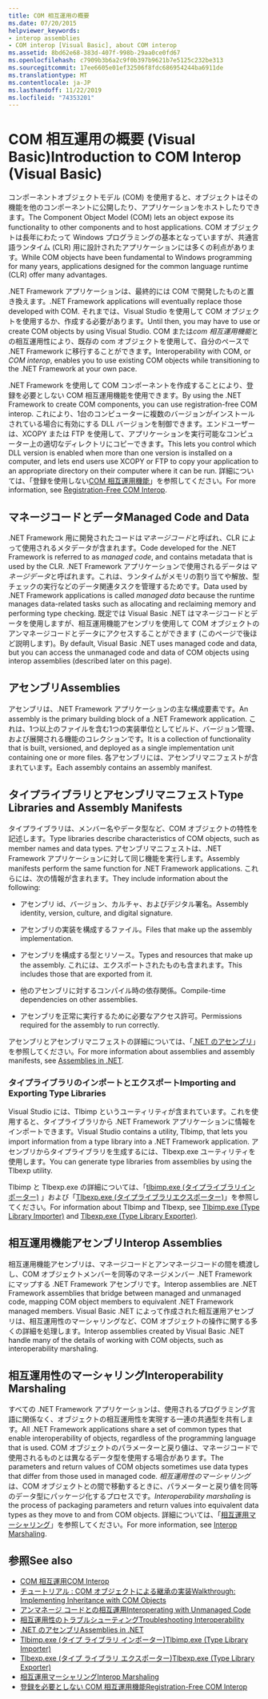 ```yaml
---
title: COM 相互運用の概要
ms.date: 07/20/2015
helpviewer_keywords:
- interop assemblies
- COM interop [Visual Basic], about COM interop
ms.assetid: 8bd62e68-383d-407f-998b-29aa0ce0fd67
ms.openlocfilehash: c7909b3b6a2c9f0b397b9621b7e5125c232be313
ms.sourcegitcommit: 17ee6605e01ef32506f8fdc686954244ba6911de
ms.translationtype: MT
ms.contentlocale: ja-JP
ms.lasthandoff: 11/22/2019
ms.locfileid: "74353201"
---
```

# <a name="introduction-to-com-interop-visual-basic"></a><span data-ttu-id="c40f4-102">COM 相互運用の概要 (Visual Basic)</span><span class="sxs-lookup"><span data-stu-id="c40f4-102">Introduction to COM Interop (Visual Basic)</span></span>
<span data-ttu-id="c40f4-103">コンポーネントオブジェクトモデル (COM) を使用すると、オブジェクトはその機能を他のコンポーネントに公開したり、アプリケーションをホストしたりできます。</span><span class="sxs-lookup"><span data-stu-id="c40f4-103">The Component Object Model (COM) lets an object expose its functionality to other components and to host applications.</span></span> <span data-ttu-id="c40f4-104">COM オブジェクトは長年にわたって Windows プログラミングの基本となっていますが、共通言語ランタイム (CLR) 用に設計されたアプリケーションには多くの利点があります。</span><span class="sxs-lookup"><span data-stu-id="c40f4-104">While COM objects have been fundamental to Windows programming for many years, applications designed for the common language runtime (CLR) offer many advantages.</span></span>  
  
 <span data-ttu-id="c40f4-105">.NET Framework アプリケーションは、最終的には COM で開発したものと置き換えます。</span><span class="sxs-lookup"><span data-stu-id="c40f4-105">.NET Framework applications will eventually replace those developed with COM.</span></span> <span data-ttu-id="c40f4-106">それまでは、Visual Studio を使用して COM オブジェクトを使用するか、作成する必要があります。</span><span class="sxs-lookup"><span data-stu-id="c40f4-106">Until then, you may have to use or create COM objects by using Visual Studio.</span></span> <span data-ttu-id="c40f4-107">COM または*com 相互運用機能*との相互運用性により、既存の com オブジェクトを使用して、自分のペースで .NET Framework に移行することができます。</span><span class="sxs-lookup"><span data-stu-id="c40f4-107">Interoperability with COM, or *COM interop*, enables you to use existing COM objects while transitioning to the .NET Framework at your own pace.</span></span>  
  
 <span data-ttu-id="c40f4-108">.NET Framework を使用して COM コンポーネントを作成することにより、登録を必要としない COM 相互運用機能を使用できます。</span><span class="sxs-lookup"><span data-stu-id="c40f4-108">By using the .NET Framework to create COM components, you can use registration-free COM interop.</span></span> <span data-ttu-id="c40f4-109">これにより、1台のコンピューターに複数のバージョンがインストールされている場合に有効にする DLL バージョンを制御できます。エンドユーザーは、XCOPY または FTP を使用して、アプリケーションを実行可能なコンピューター上の適切なディレクトリにコピーできます。</span><span class="sxs-lookup"><span data-stu-id="c40f4-109">This lets you control which DLL version is enabled when more than one version is installed on a computer, and lets end users use XCOPY or FTP to copy your application to an appropriate directory on their computer where it can be run.</span></span> <span data-ttu-id="c40f4-110">詳細については、「登録を使用しない[COM 相互運用機能](../../../framework/interop/registration-free-com-interop.md)」を参照してください。</span><span class="sxs-lookup"><span data-stu-id="c40f4-110">For more information, see [Registration-Free COM Interop](../../../framework/interop/registration-free-com-interop.md).</span></span>  
  
## <a name="managed-code-and-data"></a><span data-ttu-id="c40f4-111">マネージコードとデータ</span><span class="sxs-lookup"><span data-stu-id="c40f4-111">Managed Code and Data</span></span>  
 <span data-ttu-id="c40f4-112">.NET Framework 用に開発されたコードは*マネージコード*と呼ばれ、CLR によって使用されるメタデータが含まれます。</span><span class="sxs-lookup"><span data-stu-id="c40f4-112">Code developed for the .NET Framework is referred to as *managed code*, and contains metadata that is used by the CLR.</span></span> <span data-ttu-id="c40f4-113">.NET Framework アプリケーションで使用されるデータは*マネージデータ*と呼ばれます。これは、ランタイムがメモリの割り当てや解放、型チェックの実行などのデータ関連タスクを管理するためです。</span><span class="sxs-lookup"><span data-stu-id="c40f4-113">Data used by .NET Framework applications is called *managed data* because the runtime manages data-related tasks such as allocating and reclaiming memory and performing type checking.</span></span> <span data-ttu-id="c40f4-114">既定では Visual Basic .NET はマネージコードとデータを使用しますが、相互運用機能アセンブリを使用して COM オブジェクトのアンマネージコードとデータにアクセスすることができます (このページで後ほど説明します)。</span><span class="sxs-lookup"><span data-stu-id="c40f4-114">By default, Visual Basic .NET uses managed code and data, but you can access the unmanaged code and data of COM objects using interop assemblies (described later on this page).</span></span>  
  
## <a name="assemblies"></a><span data-ttu-id="c40f4-115">アセンブリ</span><span class="sxs-lookup"><span data-stu-id="c40f4-115">Assemblies</span></span>  
 <span data-ttu-id="c40f4-116">アセンブリは、.NET Framework アプリケーションの主な構成要素です。</span><span class="sxs-lookup"><span data-stu-id="c40f4-116">An assembly is the primary building block of a .NET Framework application.</span></span> <span data-ttu-id="c40f4-117">これは、1つ以上のファイルを含む1つの実装単位としてビルド、バージョン管理、および展開される機能のコレクションです。</span><span class="sxs-lookup"><span data-stu-id="c40f4-117">It is a collection of functionality that is built, versioned, and deployed as a single implementation unit containing one or more files.</span></span> <span data-ttu-id="c40f4-118">各アセンブリには、アセンブリマニフェストが含まれています。</span><span class="sxs-lookup"><span data-stu-id="c40f4-118">Each assembly contains an assembly manifest.</span></span>  
  
## <a name="type-libraries-and-assembly-manifests"></a><span data-ttu-id="c40f4-119">タイプライブラリとアセンブリマニフェスト</span><span class="sxs-lookup"><span data-stu-id="c40f4-119">Type Libraries and Assembly Manifests</span></span>  
 <span data-ttu-id="c40f4-120">タイプライブラリは、メンバー名やデータ型など、COM オブジェクトの特性を記述します。</span><span class="sxs-lookup"><span data-stu-id="c40f4-120">Type libraries describe characteristics of COM objects, such as member names and data types.</span></span> <span data-ttu-id="c40f4-121">アセンブリマニフェストは、.NET Framework アプリケーションに対して同じ機能を実行します。</span><span class="sxs-lookup"><span data-stu-id="c40f4-121">Assembly manifests perform the same function for .NET Framework applications.</span></span> <span data-ttu-id="c40f4-122">これらには、次の情報が含まれます。</span><span class="sxs-lookup"><span data-stu-id="c40f4-122">They include information about the following:</span></span>  
  
- <span data-ttu-id="c40f4-123">アセンブリ id、バージョン、カルチャ、およびデジタル署名。</span><span class="sxs-lookup"><span data-stu-id="c40f4-123">Assembly identity, version, culture, and digital signature.</span></span>  
  
- <span data-ttu-id="c40f4-124">アセンブリの実装を構成するファイル。</span><span class="sxs-lookup"><span data-stu-id="c40f4-124">Files that make up the assembly implementation.</span></span>  
  
- <span data-ttu-id="c40f4-125">アセンブリを構成する型とリソース。</span><span class="sxs-lookup"><span data-stu-id="c40f4-125">Types and resources that make up the assembly.</span></span> <span data-ttu-id="c40f4-126">これには、エクスポートされたものも含まれます。</span><span class="sxs-lookup"><span data-stu-id="c40f4-126">This includes those that are exported from it.</span></span>  
  
- <span data-ttu-id="c40f4-127">他のアセンブリに対するコンパイル時の依存関係。</span><span class="sxs-lookup"><span data-stu-id="c40f4-127">Compile-time dependencies on other assemblies.</span></span>  
  
- <span data-ttu-id="c40f4-128">アセンブリを正常に実行するために必要なアクセス許可。</span><span class="sxs-lookup"><span data-stu-id="c40f4-128">Permissions required for the assembly to run correctly.</span></span>  
  
 <span data-ttu-id="c40f4-129">アセンブリとアセンブリマニフェストの詳細については、「[.NET のアセンブリ](../../../standard/assembly/index.md)」を参照してください。</span><span class="sxs-lookup"><span data-stu-id="c40f4-129">For more information about assemblies and assembly manifests, see [Assemblies in .NET](../../../standard/assembly/index.md).</span></span>  
  
### <a name="importing-and-exporting-type-libraries"></a><span data-ttu-id="c40f4-130">タイプライブラリのインポートとエクスポート</span><span class="sxs-lookup"><span data-stu-id="c40f4-130">Importing and Exporting Type Libraries</span></span>  
 <span data-ttu-id="c40f4-131">Visual Studio には、Tlbimp というユーティリティが含まれています。これを使用すると、タイプライブラリから .NET Framework アプリケーションに情報をインポートできます。</span><span class="sxs-lookup"><span data-stu-id="c40f4-131">Visual Studio contains a utility, Tlbimp, that lets you import information from a type library into a .NET Framework application.</span></span> <span data-ttu-id="c40f4-132">アセンブリからタイプライブラリを生成するには、Tlbexp.exe ユーティリティを使用します。</span><span class="sxs-lookup"><span data-stu-id="c40f4-132">You can generate type libraries from assemblies by using the Tlbexp utility.</span></span>  
  
 <span data-ttu-id="c40f4-133">Tlbimp と Tlbexp.exe の詳細については、「[tlbimp.exe (タイプライブラリインポーター)](../../../framework/tools/tlbimp-exe-type-library-importer.md) 」および「[Tlbexp.exe (タイプライブラリエクスポーター)](../../../framework/tools/tlbexp-exe-type-library-exporter.md)」を参照してください。</span><span class="sxs-lookup"><span data-stu-id="c40f4-133">For information about Tlbimp and Tlbexp, see [Tlbimp.exe (Type Library Importer)](../../../framework/tools/tlbimp-exe-type-library-importer.md) and [Tlbexp.exe (Type Library Exporter)](../../../framework/tools/tlbexp-exe-type-library-exporter.md).</span></span>  
  
## <a name="interop-assemblies"></a><span data-ttu-id="c40f4-134">相互運用機能アセンブリ</span><span class="sxs-lookup"><span data-stu-id="c40f4-134">Interop Assemblies</span></span>  
 <span data-ttu-id="c40f4-135">相互運用機能アセンブリは、マネージコードとアンマネージコードの間を橋渡しし、COM オブジェクトメンバーを同等のマネージメンバー .NET Framework にマップする .NET Framework アセンブリです。</span><span class="sxs-lookup"><span data-stu-id="c40f4-135">Interop assemblies are .NET Framework assemblies that bridge between managed and unmanaged code, mapping COM object members to equivalent .NET Framework managed members.</span></span> <span data-ttu-id="c40f4-136">Visual Basic .NET によって作成された相互運用アセンブリは、相互運用性のマーシャリングなど、COM オブジェクトの操作に関する多くの詳細を処理します。</span><span class="sxs-lookup"><span data-stu-id="c40f4-136">Interop assemblies created by Visual Basic .NET handle many of the details of working with COM objects, such as interoperability marshaling.</span></span>  
  
## <a name="interoperability-marshaling"></a><span data-ttu-id="c40f4-137">相互運用性のマーシャリング</span><span class="sxs-lookup"><span data-stu-id="c40f4-137">Interoperability Marshaling</span></span>  
 <span data-ttu-id="c40f4-138">すべての .NET Framework アプリケーションは、使用されるプログラミング言語に関係なく、オブジェクトの相互運用性を実現する一連の共通型を共有します。</span><span class="sxs-lookup"><span data-stu-id="c40f4-138">All .NET Framework applications share a set of common types that enable interoperability of objects, regardless of the programming language that is used.</span></span> <span data-ttu-id="c40f4-139">COM オブジェクトのパラメーターと戻り値は、マネージコードで使用されるものとは異なるデータ型を使用する場合があります。</span><span class="sxs-lookup"><span data-stu-id="c40f4-139">The parameters and return values of COM objects sometimes use data types that differ from those used in managed code.</span></span> <span data-ttu-id="c40f4-140">*相互運用性のマーシャリング*は、COM オブジェクトとの間で移動するときに、パラメーターと戻り値を同等のデータ型にパッケージ化するプロセスです。</span><span class="sxs-lookup"><span data-stu-id="c40f4-140">*Interoperability marshaling* is the process of packaging parameters and return values into equivalent data types as they move to and from COM objects.</span></span> <span data-ttu-id="c40f4-141">詳細については、「[相互運用マーシャリング](../../../framework/interop/interop-marshaling.md)」を参照してください。</span><span class="sxs-lookup"><span data-stu-id="c40f4-141">For more information, see [Interop Marshaling](../../../framework/interop/interop-marshaling.md).</span></span>  
  
## <a name="see-also"></a><span data-ttu-id="c40f4-142">参照</span><span class="sxs-lookup"><span data-stu-id="c40f4-142">See also</span></span>

- [<span data-ttu-id="c40f4-143">COM 相互運用</span><span class="sxs-lookup"><span data-stu-id="c40f4-143">COM Interop</span></span>](../../../visual-basic/programming-guide/com-interop/index.md)
- [<span data-ttu-id="c40f4-144">チュートリアル : COM オブジェクトによる継承の実装</span><span class="sxs-lookup"><span data-stu-id="c40f4-144">Walkthrough: Implementing Inheritance with COM Objects</span></span>](../../../visual-basic/programming-guide/com-interop/walkthrough-implementing-inheritance-with-com-objects.md)
- [<span data-ttu-id="c40f4-145">アンマネージ コードとの相互運用</span><span class="sxs-lookup"><span data-stu-id="c40f4-145">Interoperating with Unmanaged Code</span></span>](../../../framework/interop/index.md)
- [<span data-ttu-id="c40f4-146">相互運用性のトラブルシューティング</span><span class="sxs-lookup"><span data-stu-id="c40f4-146">Troubleshooting Interoperability</span></span>](../../../visual-basic/programming-guide/com-interop/troubleshooting-interoperability.md)
- [<span data-ttu-id="c40f4-147">.NET のアセンブリ</span><span class="sxs-lookup"><span data-stu-id="c40f4-147">Assemblies in .NET</span></span>](../../../standard/assembly/index.md)
- [<span data-ttu-id="c40f4-148">Tlbimp.exe (タイプ ライブラリ インポーター)</span><span class="sxs-lookup"><span data-stu-id="c40f4-148">Tlbimp.exe (Type Library Importer)</span></span>](../../../framework/tools/tlbimp-exe-type-library-importer.md)
- [<span data-ttu-id="c40f4-149">Tlbexp.exe (タイプ ライブラリ エクスポーター)</span><span class="sxs-lookup"><span data-stu-id="c40f4-149">Tlbexp.exe (Type Library Exporter)</span></span>](../../../framework/tools/tlbexp-exe-type-library-exporter.md)
- [<span data-ttu-id="c40f4-150">相互運用マーシャリング</span><span class="sxs-lookup"><span data-stu-id="c40f4-150">Interop Marshaling</span></span>](../../../framework/interop/interop-marshaling.md)
- [<span data-ttu-id="c40f4-151">登録を必要としない COM 相互運用機能</span><span class="sxs-lookup"><span data-stu-id="c40f4-151">Registration-Free COM Interop</span></span>](../../../framework/interop/registration-free-com-interop.md)
